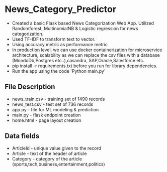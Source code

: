 # News_Category_Predictor

* Created a basic Flask based News Categorization Web App. Utilized Randomforest, MultinomialNB & Logistic regression for news categorization. 
* Used TF-IDF to transform text to vector.
* Using accuracy metric as performance metric
* In production level, we can use docker containerization for microservice architecture, scalability as we can replace the csv files with a database (MondoDb,Postgres etc..),casandra, SAP,Oracle,Salesforce etc.
* pip install -r requirements.txt before you run for library dependencies.
* Run the app using the code 'Python main.py'

## File Description

* news_train.csv - training set of 1490 records
* news_test.csv - test set of 736 records
* app.py - file for ML modeling & prediction
* main.py - flask endpoint creation
* home.html - page layout creation

## Data fields

* ArticleId - unique value given to the record
* Article - text of the header of article
* Category - category of the article (sports,tech,business,entertainment,politics)
